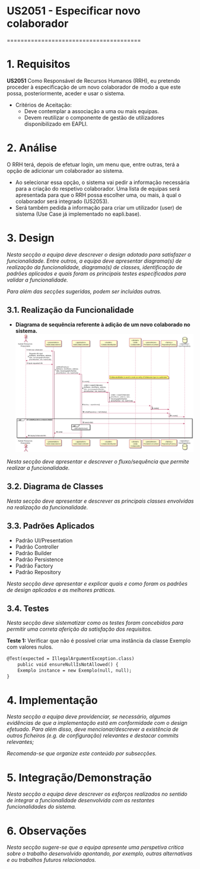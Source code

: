 # US2051 - Especificar novo colaborador
=======================================


# 1. Requisitos

**US2051** Como Responsável de Recursos Humanos (RRH), eu pretendo proceder à especificação de um novo colaborador de modo a que este possa, posteriormente, aceder e usar o sistema.

* Critérios de Aceitação:
    * Deve contemplar a associação a uma ou mais equipas.
    * Devem reutilizar o componente de gestão de utilizadores disponibilizado em EAPLI.

# 2. Análise

O RRH terá, depois de efetuar login, um menu que, entre outras, terá a opção de adicionar um colaborador ao sistema.

* Ao selecionar essa opção, o sistema vai pedir a informação necessária para a criação do respetivo colaborador. Uma lista de equipas será apresentada para que o RRH possa escolher uma, ou mais, à qual o colaborador será integrado (US2053).
* Será também pedida a informação para criar um utilizador (user) de sistema (Use Case já implementado no eapli.base).

# 3. Design

*Nesta secção a equipa deve descrever o design adotado para satisfazer a funcionalidade. Entre outros, a equipa deve apresentar diagrama(s) de realização da funcionalidade, diagrama(s) de classes, identificação de padrões aplicados e quais foram os principais testes especificados para validar a funcionalidade.*

*Para além das secções sugeridas, podem ser incluídas outras.*

## 3.1. Realização da Funcionalidade

* **Diagrama de sequência referente à adição de um novo colaborado no sistema.**
![SD_US2051](SD_US2051.png) 

*Nesta secção deve apresentar e descrever o fluxo/sequência que permite realizar a funcionalidade.*

## 3.2. Diagrama de Classes

*Nesta secção deve apresentar e descrever as principais classes envolvidas na realização da funcionalidade.*

## 3.3. Padrões Aplicados

* Padrão UI/Presentation
* Padrão Controller
* Padrão Builder
* Padrão Persistence
* Padrão Factory
* Padrão Repository

*Nesta secção deve apresentar e explicar quais e como foram os padrões de design aplicados e as melhores práticas.*

## 3.4. Testes 
*Nesta secção deve sistematizar como os testes foram concebidos para permitir uma correta aferição da satisfação dos requisitos.*

**Teste 1:** Verificar que não é possível criar uma instância da classe Exemplo com valores nulos.

	@Test(expected = IllegalArgumentException.class)
		public void ensureNullIsNotAllowed() {
		Exemplo instance = new Exemplo(null, null);
	}

# 4. Implementação

*Nesta secção a equipa deve providenciar, se necessário, algumas evidências de que a implementação está em conformidade com o design efetuado. Para além disso, deve mencionar/descrever a existência de outros ficheiros (e.g. de configuração) relevantes e destacar commits relevantes;*

*Recomenda-se que organize este conteúdo por subsecções.*

# 5. Integração/Demonstração

*Nesta secção a equipa deve descrever os esforços realizados no sentido de integrar a funcionalidade desenvolvida com as restantes funcionalidades do sistema.*

# 6. Observações

*Nesta secção sugere-se que a equipa apresente uma perspetiva critica sobre o trabalho desenvolvido apontando, por exemplo, outras alternativas e ou trabalhos futuros relacionados.*




